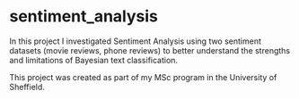 # sentiment_analysis
In this project I investigated Sentiment Analysis using two sentiment datasets (movie reviews, phone reviews) to better understand the strengths and limitations of Bayesian text classification.

This project was created as part of my MSc program in the University of Sheffield.
